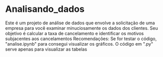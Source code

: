 # Analisando_dados
Este é um projeto de análise de dados que envolve a solicitação de uma empresa para você examinar minuciosamente os dados dos clientes. Seu objetivo é calcular a taxa de cancelamento e identificar os motivos subjacentes aos cancelamentos
Recomendações: Se for testar o código, "analise.ipynb" para consegui visualizar os gráficos.
O código em ".py" serve apenas para visualizar as tabelas
